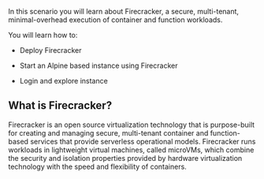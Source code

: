 In this scenario you will learn about Firecracker, a secure, multi-tenant, minimal-overhead execution of container and function workloads.

You will learn how to:

* Deploy Firecracker

* Start an Alpine based instance using Firecracker

* Login and explore instance

## What is Firecracker?

Firecracker is an open source virtualization technology that is purpose-built for creating and managing secure, multi-tenant container and function-based services that provide serverless operational models. Firecracker runs workloads in lightweight virtual machines, called microVMs, which combine the security and isolation properties provided by hardware virtualization technology with the speed and flexibility of containers.

